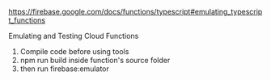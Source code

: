 https://firebase.google.com/docs/functions/typescript#emulating_typescript_functions

Emulating and Testing Cloud Functions
1. Compile code before using tools
2. npm run build inside function's source folder
3. then run firebase:emulator